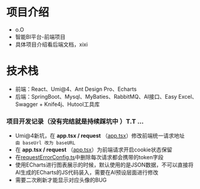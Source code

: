 # 项目介绍

- o.O
- 智能BI平台-前端项目
- 具体项目介绍看后端文档，xixi

# 技术栈

- 前端：React、Umi@4、Ant Design Pro、Echarts
- 后端：SpringBoot、Mysql、MyBaties、RabbitMQ、AI接口、Easy Excel、Swagger + Knife4j、Hutool工具库

### 项目开发记录（没有完结就是持续踩坑中 ）T.T ...

- Umi@4新坑，在 **app.tsx / request** （[app.tsx](src%2Fapp.tsx)）修改前端统一请求地址  
`由 baseUrl 改为 baseURL`
- 在 **app.tsx / request** （[app.tsx](src%2Fapp.tsx)）为前端请求开启cookie状态保留
- 在[requestErrorConfig.ts](src%2FrequestErrorConfig.ts)中删除每次请求都会携带的token字段
- 使用ECharts进行图表展示的时候，默认使用的是JSON数据，不可以直接将AI生成的ECharts的JS代码装入，需要在AI预设层面进行修改
- 需要二次刷新才能显示对应头像的BUG
